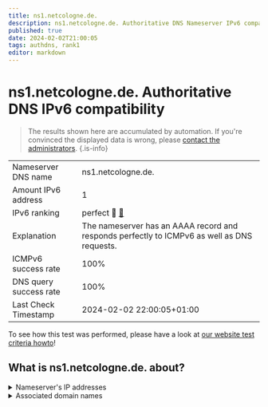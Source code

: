 ```yaml
---
title: ns1.netcologne.de.
description: ns1.netcologne.de. Authoritative DNS Nameserver IPv6 compatibility
published: true
date: 2024-02-02T21:00:05
tags: authdns, rank1
editor: markdown
---
```


# ns1.netcologne.de. Authoritative DNS IPv6 compatibility

> The results shown here are accumulated by automation. If you're convinced the displayed data is wrong, please [contact the administrators](/howto/chat). 
{.is-info}




|   |   |
| - | - |
| Nameserver DNS name | ns1.netcologne.de.
| Amount IPv6 address | 1
| IPv6 ranking | perfect :1st_place_medal: [🔗](/howto/ranking) |
| Explanation | The nameserver has an AAAA record and responds perfectly to ICMPv6 as well as DNS requests. |
| ICMPv6 success rate | 100%|
| DNS query success rate | 100% |
| Last Check Timestamp | 2024-02-02 22:00:05+01:00 |

To see how this test was performed, please have a look at [our website test criteria howto](/howto/testcriteria/authdns)!


## What is ns1.netcologne.de. about?




<details>
<summary>Nameserver's IP addresses</summary>

2001:4dd0:100:1020:53:1:0:1

</details>



<details>
<summary>Associated domain names</summary>

www.netcologne.de

www.netaachen.de

</details>
